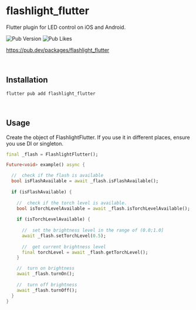# flashlight_flutter
Flutter plugin for LED control on iOS and Android.

![Pub Version](https://img.shields.io/pub/v/flashlight_flutter.svg?style=for-the-badge)
![Pub Likes](https://img.shields.io/pub/likes/flashlight_flutter?style=for-the-badge)
<!--![Pub Popularity](https://img.shields.io/pub/popularity/flashlight_flutter?style=for-the-badge)-->

https://pub.dev/packages/flashlight_flutter


&nbsp;<br>
## Installation
```
flutter pub add flashlight_flutter
```

&nbsp;<br>
## Usage

Create the object of FlashlightFlutter. If you use it in different places, ensure you use DI or singleton.
```Dart
final _flash = FlashlightFlutter();

Future<void> example() async {

  //  check if the flash is available
  bool isFlashAvailable = await _flash.isFlashAvailable();
  
  if (isFlashAvailable) {
  
    //  check if the torch level is available.
    bool isTorchLevelAvailable = await _flash.isTorchLevelAvailable();
  
    if (isTorchLevelAvailable) {
  
      //  set the brightness level in the range of (0.0;1.0]
      await _flash.setTorchLevel(0.5);
  
      //  get current brightness level
      final torchLevel = await _flash.getTorchLevel();
    }

    //  turn on brightness
    await _flash.turnOn();
  
    //  turn off brightness
    await _flash.turnOff();
  }
}
```
